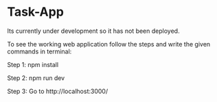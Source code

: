 # Task-App
Its currently under development so it has not been deployed.

To see the working web application follow the steps and write the given commands in terminal: 

Step 1: npm install 

Step 2: npm run dev 

Step 3: Go to http://localhost:3000/
